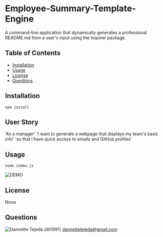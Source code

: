 # Employee-Summary-Template-Engine
A command-line application that dynamically generates a professional README.md from a user's input using the Inquirer package. 

## Table of Contents 
* [Installation](#installation) 
* [Usage](#usage) 
* [License](#license) 
* [Questions](#questions) 


## Installation 
 `npm install` 

## User Story
'As a manager\'
'I want to generate a webpage that displays my team's basic info\'
'so that I have quick access to emails and GitHub profiles'


## Usage 
 `node index.js`
 
 ![DEMO](DEMO.gif)


## License 
 None 


## Questions 
![Dannette Tejeda](https://i.ibb.co/bd4tYV7/profile.png) (dit1091)  [dannettetejeda@gmail.com](mailto:dannettetejeda@gmail.com)
